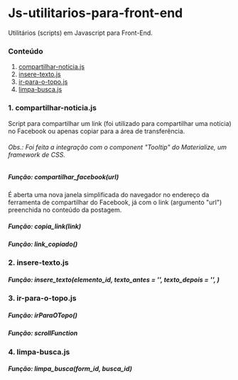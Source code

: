 # Js-utilitarios-para-front-end
Utilitários (scripts) em Javascript para Front-End.

### Conteúdo
1. [compartilhar-noticia.js](https://github.com/LucioDavid/Js-utilitarios-para-front-end#1-compartilhar-noticiajs)
2. [insere-texto.js](https://github.com/LucioDavid/Js-utilitarios-para-front-end#2-insere-textojs)
3. [ir-para-o-topo.js](https://github.com/LucioDavid/Js-utilitarios-para-front-end#3-ir-para-o-topojs)
4. [limpa-busca.js](https://github.com/LucioDavid/Js-utilitarios-para-front-end#4-limpa-buscajs)

### 1. compartilhar-noticia.js
Script para compartilhar um link (foi utilizado para compartilhar uma notícia) no Facebook ou apenas copiar para a área de transferência.

###### Obs.: Foi feita a integração com o component "Tooltip" do Materialize, um framework de CSS.

##### Função: compartilhar_facebook(url)

É aberta uma nova janela simplificada do navegador no endereço da ferramenta de compartilhar do Facebook, já com o link (argumento "url") preenchida no conteúdo da postagem.

##### Função: copia_link(link)

##### Função: link_copiado()

### 2. insere-texto.js

##### Função: insere_texto(elemento_id, texto_antes = '', texto_depois = '', )

### 3. ir-para-o-topo.js


##### Função: irParaOTopo()

##### Função: scrollFunction

### 4. limpa-busca.js

##### Função: limpa_busca(form_id, busca_id)
